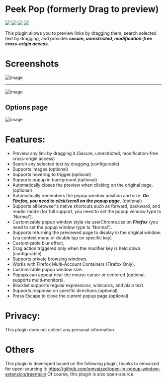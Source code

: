 # Peek Pop (formerly Drag to preview)  

[![](https://img.shields.io/github/v/release/u-Sir/drag-to-preview?label=Release&display_name=release&link=https%3A%2F%2Fgithub.com%2Fu-Sir%2Fdrag-to-preview%2Freleases&link=https%3A%2F%2Fgithub.com%2Fu-Sir%2Fdrag-to-preview%2Freleases)](https://github.com/u-Sir/drag-to-preview/releases/latest)
[![](https://img.shields.io/amo/v/drag-to-preview.svg?label=Firefox)](https://addons.mozilla.org/firefox/addon/drag-to-preview)
[![](https://img.shields.io/badge/dynamic/json?label=Microsoft%20Edge&prefix=v&query=%24.version&url=https%3A%2F%2Fmicrosoftedge.microsoft.com%2Faddons%2Fgetproductdetailsbycrxid%2Fecpgdeolbpelhdjcplojlpdmfppjljop)](https://microsoftedge.microsoft.com/addons/detail/ecpgdeolbpelhdjcplojlpdmfppjljop)
[![](https://img.shields.io/chrome-web-store/v/fjllepdpgikphekgbinhpdkalliiejdh.svg?label=Chrome%20Web%20Store)](https://chrome.google.com/webstore/detail/fjllepdpgikphekgbinhpdkalliiejdh)



This plugin allows you to preview links by dragging them, search selected text by dragging, and provides ***secure, unrestricted, modification-free cross-origin access***.

# Screenshots

![image](https://github.com/user-attachments/assets/6e00b216-907a-42d4-b0af-296414c62d1d)

------

![image](https://github.com/user-attachments/assets/fc997167-3206-4386-b183-612b3a8a5530)

## Options page
![image](https://github.com/user-attachments/assets/09408a5e-e66e-4bd9-9fc5-8c2c396a99ac)

# Features:

- Preview any link by dragging it.(Secure, unrestricted, modification-free cross-origin access)
- Search any selected text by dragging.(configurable)
- Supports images.(optional)
- Supports hovering to trigger.(optional)
- Supports popup in background.(optional)
- Automatically closes the preview when clicking on the original page.(optional)
- Automatically remembers the popup window position and size. ***On Firefox, you need to click/scroll on the popup page.*** (optional)
- Supports all browser's native shortcuts such as forward, backward, and reader mode (for full support, you need to set the popup window type to 'Normal').
- Customizable popup window style via userChrome.css on ***Firefox*** (you need to set the popup window type to 'Normal').
- Supports returning the previewed page to display in the original window.(via context menu or double tap on specific key)
- Customizable blur effect.
- Drag action triggered only when the modifier key is held down. (configurable)
- Supports private browsing windows.
- Works with Firefox Multi-Account Containers (Firefox Only).
- Customizable popup window size.
- Popups can appear near the mouse cursor or centered (optional, supports multi-monitors).
- Blacklist supports regular expressions, wildcards, and plain text.
- Supports response on specific directions.(optional)
- Press Escape to close the current popup page.(optional)

# Privacy:
This plugin does not collect any personal information.

# Others
This plugin is developed based on the following plugin, thanks to emvaized for open-sourcing it:
https://github.com/emvaized/open-in-popup-window-extension/tree/main
Of course, this plugin is also open-source.
